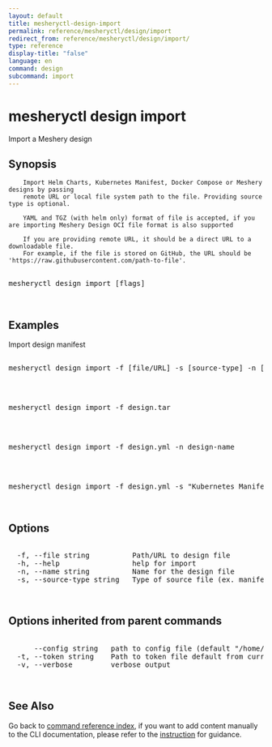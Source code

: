```yaml
---
layout: default
title: mesheryctl-design-import
permalink: reference/mesheryctl/design/import
redirect_from: reference/mesheryctl/design/import/
type: reference
display-title: "false"
language: en
command: design
subcommand: import
---
```


# mesheryctl design import

Import a Meshery design

## Synopsis

    	Import Helm Charts, Kubernetes Manifest, Docker Compose or Meshery designs by passing
    	remote URL or local file system path to the file. Providing source type is optional.

    	YAML and TGZ (with helm only) format of file is accepted, if you are importing Meshery Design OCI file format is also supported

    	If you are providing remote URL, it should be a direct URL to a downloadable file.
    	For example, if the file is stored on GitHub, the URL should be 'https://raw.githubusercontent.com/path-to-file'.

<pre class='codeblock-pre'>
<div class='codeblock'>
mesheryctl design import [flags]

</div>
</pre>

## Examples

Import design manifest

<pre class='codeblock-pre'>
<div class='codeblock'>
mesheryctl design import -f [file/URL] -s [source-type] -n [name]

</div>
</pre>

<pre class='codeblock-pre'>
<div class='codeblock'>
mesheryctl design import -f design.tar

</div>
</pre>

<pre class='codeblock-pre'>
<div class='codeblock'>
mesheryctl design import -f design.yml -n design-name

</div>
</pre>

<pre class='codeblock-pre'>
<div class='codeblock'>
mesheryctl design import -f design.yml -s "Kubernetes Manifest" -n design-name

</div>
</pre>

## Options

<pre class='codeblock-pre'>
<div class='codeblock'>
  -f, --file string          Path/URL to design file
  -h, --help                 help for import
  -n, --name string          Name for the design file
  -s, --source-type string   Type of source file (ex. manifest / compose / helm / design)

</div>
</pre>

## Options inherited from parent commands

<pre class='codeblock-pre'>
<div class='codeblock'>
      --config string   path to config file (default "/home/runner/.meshery/config.yaml")
  -t, --token string    Path to token file default from current context
  -v, --verbose         verbose output

</div>
</pre>

## See Also

Go back to [command reference index](/reference/mesheryctl/), if you want to add content manually to the CLI documentation, please refer to the [instruction](/project/contributing/contributing-cli#preserving-manually-added-documentation) for guidance.
